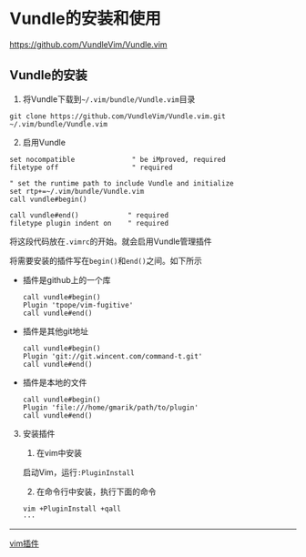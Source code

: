 # Vundle的安装和使用

https://github.com/VundleVim/Vundle.vim

## Vundle的安装

1. 将Vundle下载到`~/.vim/bundle/Vundle.vim`目录

```
git clone https://github.com/VundleVim/Vundle.vim.git ~/.vim/bundle/Vundle.vim
```

2. 启用Vundle

```
set nocompatible              " be iMproved, required
filetype off                  " required

" set the runtime path to include Vundle and initialize
set rtp+=~/.vim/bundle/Vundle.vim
call vundle#begin()

call vundle#end()            " required
filetype plugin indent on    " required
```

将这段代码放在`.vimrc`的开始。就会启用Vundle管理插件

将需要安装的插件写在`begin()`和`end()`之间。如下所示

* 插件是github上的一个库

    ```
    call vundle#begin()
    Plugin 'tpope/vim-fugitive'
    call vundle#end()
    ```

* 插件是其他git地址

    ```
    call vundle#begin()
    Plugin 'git://git.wincent.com/command-t.git'
    call vundle#end()
    ```

* 插件是本地的文件

    ```
    call vundle#begin()
    Plugin 'file:///home/gmarik/path/to/plugin'
    call vundle#end()
    ```

3. 安装插件

    1. 在vim中安装

    启动Vim，运行`:PluginInstall`

    2. 在命令行中安装，执行下面的命令

    ```
    vim +PluginInstall +qall
    ···

***

[vim插件](https://vimawesome.com/)